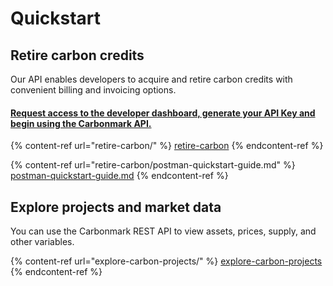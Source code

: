 # Quickstart

## Retire carbon credits

Our API enables developers to acquire and retire carbon credits with convenient billing and invoicing options.&#x20;

#### [**Request access to the developer dashboard, generate your API Key and begin using the Carbonmark API.** ](https://share-eu1.hsforms.com/1\_VneTUObQZmJm4kNcRuEoQg3axk)

{% content-ref url="retire-carbon/" %}
[retire-carbon](retire-carbon/)
{% endcontent-ref %}

{% content-ref url="retire-carbon/postman-quickstart-guide.md" %}
[postman-quickstart-guide.md](retire-carbon/postman-quickstart-guide.md)
{% endcontent-ref %}

## Explore projects and market data

You can use the Carbonmark REST API to view assets, prices, supply, and other variables.

{% content-ref url="explore-carbon-projects/" %}
[explore-carbon-projects](explore-carbon-projects/)
{% endcontent-ref %}
